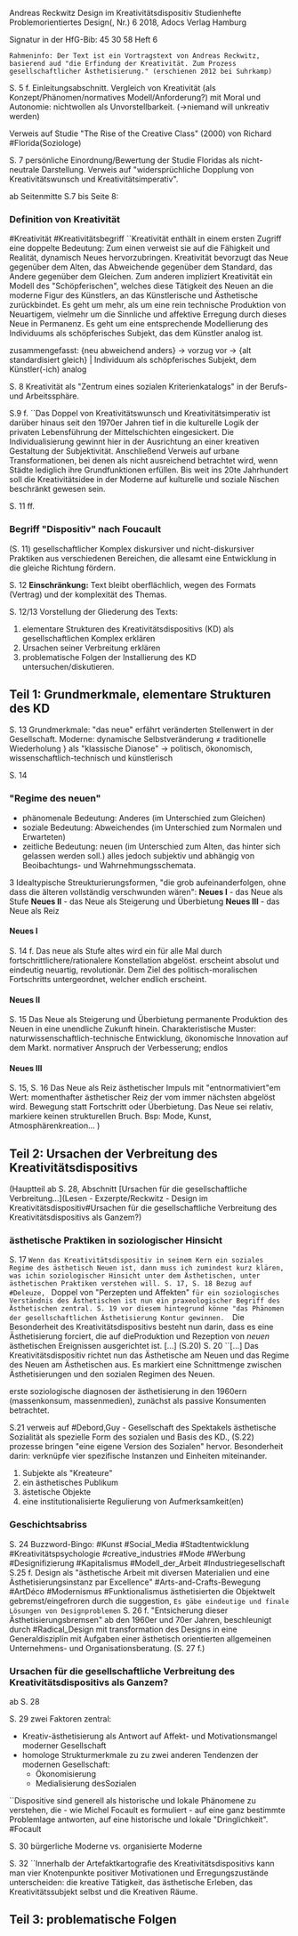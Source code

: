 Andreas Reckwitz
Design im Kreativitätsdispositiv
Studienhefte Problemorientiertes Design(, Nr.) 6
2018, Adocs Verlag Hamburg

Signatur in der HfG-Bib: 45 30 58 Heft 6

`Rahmeninfo: Der Text ist ein Vortragstext von Andreas Reckwitz, basierend aud "die Erfindung der Kreativität. Zum Prozess gesellschaftlicher Ästhetisierung." (erschienen 2012 bei Suhrkamp)`

S. 5 f. Einleitungsabschnitt.
Vergleich von Kreativität (als Konzept/Phänomen/normatives Modell/Anforderung?) mit Moral und Autonomie: nichtwollen als Unvorstellbarkeit. (->niemand will unkreativ werden)

Verweis auf Studie "The Rise of the Creative Class" (2000) von Richard #Florida(Soziologe)

S. 7
persönliche Einordnung/Bewertung der Studie Floridas als nicht-neutrale Darstellung. Verweis auf "widersprüchliche Dopplung von Kreativitätswunsch und Kreativitätsimperativ".

ab Seitenmitte S.7 bis Seite 8: 
### Definition von Kreativität
#Kreativität #Kreativitätsbegriff 
``Kreativität enthält in einem ersten Zugriff eine doppelte Bedeutung: Zum einen verweist sie auf die Fähigkeit und Realität, dynamisch Neues hervorzubringen. Kreativität bevorzugt das Neue gegenüber dem Alten, das Abweichende gegenüber dem Standard, das Andere gegenüber dem Gleichen. Zum anderen impliziert Kreativität ein Modell des "Schöpferischen", welches diese Tätigkeit des Neuen an die moderne Figur des Künstlers, an das Künstlerische und Ästhetische zurückbindet. Es geht um mehr, als um eine rein technische Produktion von Neuartigem, vielmehr um die Sinnliche und affektive Erregung durch dieses Neue in Permanenz. Es geht um eine entsprechende Modellierung des Individuums als schöpferisches Subjekt, das dem Künstler analog ist.

zusammengefasst: 
{neu
abweichend
anders}
-> vorzug vor ->
{alt
standardisiert
gleich}
| Individuum als schöpferisches Subjekt, dem Künstler(-ich) analog

S. 8
Kreativität als "Zentrum eines sozialen Kriterienkatalogs" in der Berufs- und Arbeitssphäre.

S.9 f.
``Das Doppel von Kreativitätswunsch und Kreativitätsimperativ ist darüber hinaus seit den 1970er Jahren tief in die kulturelle Logik der privaten Lebensführung der Mittelschichten eingesickert. Die Individualisierung gewinnt hier in der Ausrichtung an einer kreativen Gestaltung der Subjektivität.
Anschließend Verweis auf urbane Transformationen, bei denen als nicht ausreichend betrachtet wird, wenn Städte lediglich ihre Grundfunktionen erfüllen.
Bis weit ins 20te Jahrhundert soll die Kreativitätsidee in der Moderne auf kulturelle und soziale Nischen beschränkt gewesen sein.

S. 11 ff.
### **Begriff "Dispositiv"** nach Foucault
(S. 11)
gesellschaftlicher Komplex diskursiver und nicht-diskursiver Praktiken aus verschiedenen Bereichen, die allesamt eine Entwicklung in die gleiche Richtung fördern.

S. 12
**Einschränkung:** Text bleibt oberflächlich, wegen des Formats (Vertrag) und der komplexität des Themas.

S. 12/13
Vorstellung der Gliederung des Texts:
1) elementare Strukturen des Kreativitätsdispositivs (KD) als gesellschaftlichen Komplex erklären
2) Ursachen seiner Verbreitung erklären
3) problematische Folgen der Installierung des KD untersuchen/diskutieren.

## Teil 1: Grundmerkmale, elementare Strukturen des KD

S. 13
Grundmerkmale: "das neue" erfährt veränderten Stellenwert in der Gesellschaft.
Moderne: dynamische Selbstveränderung ≠ traditionelle Wiederholung
} als "klassische Dianose"
-> politisch, ökonomisch, wissenschaftlich-technisch und künstlerisch

S. 14
### "Regime des neuen"
- phänomenale Bedeutung: Anderes (im Unterschied zum Gleichen)
- soziale Bedeutung: Abweichendes (im Unterschied zum Normalen und Erwarteten)
- zeitliche Bedeutung: neuen (im Unterschied zum Alten, das hinter sich gelassen werden soll.)
alles jedoch subjektiv und abhängig von Beoibachtungs- und Wahrnehmungsschemata.

3 Idealtypische Streukturierungsformen, "die grob aufeinanderfolgen, ohne dass die älteren vollständig verschwunden wären":
**Neues I** - das Neue als Stufe
**Neues II** - das Neue als Steigerung und Überbietung
**Neues III** - das Neue als Reiz

#### Neues I
S. 14 f.
Das neue als Stufe
altes wird ein für alle Mal durch fortschrittlichere/rationalere Konstellation abgelöst.
erscheint absolut und eindeutig neuartig, revolutionär.
Dem Ziel des politisch-moralischen Fortschritts untergeordnet, welcher endlich erscheint.

#### Neues II
S. 15 
Das Neue als Steigerung und Überbietung
permanente Produktion des Neuen in eine unendliche Zukunft hinein.
Charakteristische Muster: naturwissenschaftlich-technische Entwicklung, ökonomische Innovation auf dem Markt. 
normativer Anspruch der Verbesserung; endlos

#### Neues III
S. 15, S. 16
Das Neue als Reiz
ästhetischer Impuls mit "entnormativiert"em Wert: momenthafter ästhetischer Reiz der vom immer nächsten abgelöst wird. 
Bewegung statt Fortschritt oder Überbietung.
Das Neue sei relativ, markiere keinen strukturellen Bruch.
Bsp: Mode, Kunst, Atmosphärenkreation...
)



## Teil 2: Ursachen der Verbreitung des Kreativitätsdispositivs
(Hauptteil ab S. 28, Abschnitt [Ursachen für die gesellschaftliche Verbreitung...](Lesen - Exzerpte/Reckwitz - Design im Kreativitätsdispositiv#Ursachen für die gesellschaftliche Verbreitung des Kreativitätsdispositivs als Ganzem?) 

### ästhetische Praktiken in soziologischer Hinsicht
S. 17
``Wenn das Kreativitätsdispositiv in seinem Kern ein soziales Regime des ästhetisch Neuen ist, dann muss ich zumindest kurz klären, was ichin soziologischer Hinsicht unter dem Ästhetischen, unter ästhetischen Praktiken verstehen will.
S. 17, S. 18
Bezug auf #Deleuze, `` Doppel von "Perzepten und Affekten"
``für ein soziologisches Verständnis des Ästhetischen ist nun ein praxeologischer Begriff des Ästhetischen zentral.
S. 19
vor diesem hintegrund könne "das Phänomen der gesellschaftlichen Ästhetisierung Kontur gewinnen. 
``Die Besonderheit des Kreativitätsdispositivs besteht nun darin, dass es eine Ästhetisierung forciert, die auf dieProduktion und Rezeption von *neuen* ästhetischen Ereignissen ausgerichtet ist. [...] (S.20)
S. 20
``[...] Das Kreativitätsdispositiv richtet nun das Ästhetische am Neuen und das Regime des Neuen am Ästhetischen aus. Es markiert eine Schnittmenge zwischen Ästhetisierungen und den sozialen Regimen des Neuen.

erste soziologische diagnosen der ästhetisierung in den 1960ern (massenkonsum, massenmedien), zunächst als passive Konsumenten betrachtet. 

S.21
verweis auf #Debord,Guy - Gesellschaft des Spektakels
ästhetische Sozialität als spezielle Form des sozialen und Basis des KD., 
(S.22) prozesse bringen "eine eigene Version des Sozialen" hervor.
Besonderheit darin: 
verknüpfe vier spezifische Instanzen und Einheiten miteinander.
1. Subjekte als "Kreateure"
2. ein ästhetisches Publikum
3. ästetische Objekte
4. eine institutionalisierte Regulierung von Aufmerksamkeit(en)

### Geschichtsabriss

S. 24
Buzzword-Bingo: #Kunst #Social_Media #Stadtentwicklung #Kreativitätspsychologie #creative_industries #Mode #Werbung #Designifizierung #Kapitalismus #Modell_der_Arbeit #Industriegesellschaft 
S.25 f.
Design als "ästhetische Arbeit mit diversen Materialien und eine Ästhetisierungsinstanz par Excellence"
#Arts-and-Crafts-Bewegung #ArtDéco #Modernismus #Funktionalismus ästhetisierten die Objektwelt gebremst/eingefroren durch die suggestion, ``Es gäbe eindeutige und finale Lösungen von Designproblemen``
S. 26 f.
"Entsicherung dieser Ästhetisierungsbremsen" ab den 1960er und 70er Jahren, beschleunigt durch #Radical_Design mit transformation des Designs in eine Generaldisziplin mit Aufgaben einer ästhetisch orientierten allgemeinen Unternehmens- und Organisationsberatung. (S. 27 f.)

### Ursachen für die gesellschaftliche Verbreitung des Kreativitätsdispositivs als Ganzem?
ab S. 28

S. 29
zwei Faktoren zentral: 
+ Kreativ-ästhetisierung als Antwort auf Affekt- und Motivationsmangel moderner Gesellschaft
+ homologe Strukturmerkmale zu zu zwei anderen Tendenzen der modernen Gesellschaft:
	+ Ökonomisierung 
	+ Medialisierung desSozialen

``Dispositive sind generell als historische und lokale Phänomene zu verstehen, die - wie Michel Focault es formuliert - auf eine ganz bestimmte Problemlage antworten, auf eine historische und lokale "Dringlichkeit".
#Focault

S. 30
bürgerliche Moderne vs. organisierte Moderne

S. 32
``Innerhalb der Artefaktkartografie des Kreativitätsdispositivs kann man vier Knotenpunkte positiver Motivationen und Erregungszustände unterscheiden: die kreative Tätigkeit, das ästhetische Erleben, das Kreativitätssubjekt selbst und die Kreativen Räume.

## Teil 3: problematische Folgen

